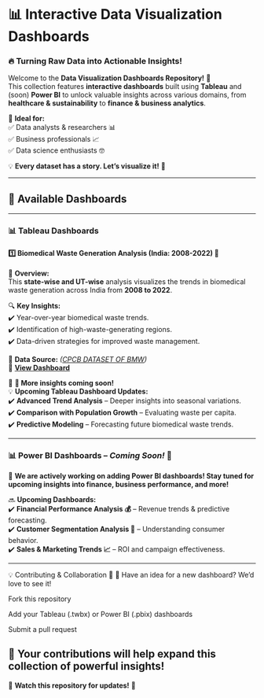 # 📊 Interactive Data Visualization Dashboards  

### 🔥 Turning Raw Data into Actionable Insights!  

Welcome to the **Data Visualization Dashboards Repository!** 🎉  
This collection features **interactive dashboards** built using **Tableau** and (soon) **Power BI** to unlock valuable insights across various domains, from **healthcare & sustainability** to **finance & business analytics**.  

🚀 **Ideal for:**  
✅ Data analysts & researchers 📊  
✅ Business professionals 📈  
✅ Data science enthusiasts 🤓  

💡 **Every dataset has a story. Let’s visualize it!** 🎨  

---

## 🚀 Available Dashboards  
---

### 📊 Tableau Dashboards  

#### 1️⃣ Biomedical Waste Generation Analysis (India: 2008-2022) 🏥  
📌 **Overview:**  
This **state-wise and UT-wise** analysis visualizes the trends in biomedical waste generation across India from **2008 to 2022**.  

🔍 **Key Insights:**  
✔️ Year-over-year biomedical waste trends.  
✔️ Identification of high-waste-generating regions.  
✔️ Data-driven strategies for improved waste management.  

📂 **Data Source:** _([CPCB DATASET OF BMW](https://cpcb.nic.in/))_  
🔗 **[View Dashboard](https://public.tableau.com/app/profile/jyoti.yadav1133/viz/DashboardBMW_17429758822600/DashboardBMW)** 

🚀 **🔄 More insights coming soon!**  
💡 **Upcoming Tableau Dashboard Updates:**  
✔️ **Advanced Trend Analysis** – Deeper insights into seasonal variations.  
✔️ **Comparison with Population Growth** – Evaluating waste per capita.  
✔️ **Predictive Modeling** – Forecasting future biomedical waste trends. 

---

### 📊 Power BI Dashboards – *Coming Soon!* 🚀  

🚧 **We are actively working on adding Power BI dashboards! Stay tuned for upcoming insights into finance, business performance, and more!**  

🔜 **Upcoming Dashboards:**  
✔️ **Financial Performance Analysis 💰** – Revenue trends & predictive forecasting.  
✔️ **Customer Segmentation Analysis 👥** – Understanding consumer behavior.  
✔️ **Sales & Marketing Trends 📈** – ROI and campaign effectiveness.  


---

💡 Contributing & Collaboration 🤝
🚀 Have an idea for a new dashboard? We’d love to see it!

Fork this repository

Add your Tableau (.twbx) or Power BI (.pbix) dashboards

Submit a pull request

📢 Your contributions will help expand this collection of powerful insights!
---
📌 **Watch this repository for updates!** 👀  




